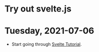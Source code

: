 # Try out svelte.js



# Tuesday, 2021-07-06

- Start going through [Svelte Tutorial](https://svelte.dev/tutorial/making-an-app).